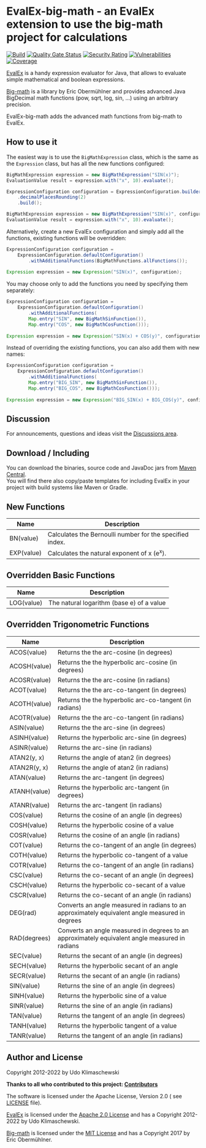 EvalEx-big-math - an EvalEx extension to use the big-math project for calculations
==========

[![Build](https://github.com/ezylang/EvalEx-big-math/actions/workflows/build.yml/badge.svg)](https://github.com/ezylang/EvalEx-big-math/actions/workflows/build.yml)
[![Quality Gate Status](https://sonarcloud.io/api/project_badges/measure?project=ezylang_EvalEx-big-math&metric=alert_status)](https://sonarcloud.io/summary/new_code?id=ezylang_EvalEx-big-math)
[![Security Rating](https://sonarcloud.io/api/project_badges/measure?project=ezylang_EvalEx-big-math&metric=security_rating)](https://sonarcloud.io/summary/new_code?id=ezylang_EvalEx-big-math)
[![Vulnerabilities](https://sonarcloud.io/api/project_badges/measure?project=ezylang_EvalEx-big-math&metric=vulnerabilities)](https://sonarcloud.io/summary/new_code?id=ezylang_EvalEx-big-math)
[![Coverage](https://sonarcloud.io/api/project_badges/measure?project=ezylang_EvalEx-big-math&metric=coverage)](https://sonarcloud.io/summary/new_code?id=ezylang_EvalEx-big-math)

[EvalEx](https://github.com/ezylang/EvalEx) is a handy expression evaluator for Java, that allows to
evaluate simple mathematical and boolean expressions.

[Big-math](https://github.com/eobermuhlner/big-math) is a library by Eric Obermühlner and provides
advanced Java BigDecimal math functions (pow, sqrt, log, sin, ...) using an arbitrary precision.

EvalEx-big-math adds the advanced math functions from big-math to EvalEx.

## How to use it

The easiest way is to use the `BigMathExpression` class, which is the same as the `Expression`
class, but has all the new functions configured:

```java
BigMathExpression expression = new BigMathExpression("SIN(x)");
EvaluationValue result = expression.with("x", 10).evaluate(); 

ExpressionConfiguration configuration = ExpressionConfiguration.builder()
    .decimalPlacesRounding(2)
    .build();

BigMathExpression expression = new BigMathExpression("SIN(x)", configuration);
EvaluationValue result = expression.with("x", 10).evaluate(); 
```

Alternatively, create a new EvalEx configuration and simply add all the functions, existing
functions will be overridden:

```java
ExpressionConfiguration configuration =
    ExpressionConfiguration.defaultConfiguration()
        .withAdditionalFunctions(BigMathFunctions.allFunctions());
        
Expression expression = new Expression("SIN(x)", configuration); 
```

You may choose only to add the functions you need by specifying them separately:

```java
ExpressionConfiguration configuration =
    ExpressionConfiguration.defaultConfiguration()
        .withAdditionalFunctions(
        Map.entry("SIN", new BigMathSinFunction()),
        Map.entry("COS", new BigMathCosFunction()));
        
Expression expression = new Expression("SIN(x) + COS(y)", configuration); 
```

Instead of overriding the existing functions, you can also add them with new names:

```java
ExpressionConfiguration configuration =
    ExpressionConfiguration.defaultConfiguration()
        .withAdditionalFunctions(
        Map.entry("BIG_SIN", new BigMathSinFunction()),
        Map.entry("BIG_COS", new BigMathCosFunction()));
        
Expression expression = new Expression("BIG_SIN(x) + BIG_COS(y)", configuration); 
```

## Discussion

For announcements, questions and ideas visit
the [Discussions area](https://github.com/ezylang/EvalEx-big-math/discussions).

## Download / Including

You can download the binaries, source code and JavaDoc jars from
[Maven Central](https://search.maven.org/search?q=a:%22EvalEx-big-math%22).\
You will find there also copy/paste templates for including EvalEx in your project with build
systems like Maven or Gradle.

## New Functions

| Name         | Description                                              |
|--------------|----------------------------------------------------------|
| BN(value)    | Calculates the Bernoulli number for the specified index. |
| EXP(value)   | Calculates the natural exponent of x (e<sup>x</sup>).    |

## Overridden Basic Functions

| Name              | Description                                  |
|-------------------|----------------------------------------------|
| LOG(value)        | The natural logarithm (base e) of a value    |

## Overridden Trigonometric Functions

| Name         | Description                                                                                    |
|--------------|------------------------------------------------------------------------------------------------|
| ACOS(value)  | Returns the the arc-cosine (in degrees)                                                        |
| ACOSH(value) | Returns the the hyperbolic arc-cosine (in degrees)                                             |
| ACOSR(value) | Returns the the arc-cosine (in radians)                                                        |
| ACOT(value)  | Returns the the arc-co-tangent (in degrees)                                                    |
| ACOTH(value) | Returns the the hyperbolic arc-co-tangent (in radians)                                         |
| ACOTR(value) | Returns the the arc-co-tangent (in radians)                                                    |
| ASIN(value)  | Returns the the arc-sine (in degrees)                                                          |
| ASINH(value) | Returns the hyperbolic arc-sine (in degrees)                                                   |
| ASINR(value) | Returns the arc-sine (in radians)                                                              |
| ATAN2(y, x)  | Returns the angle of atan2 (in degrees)                                                        |
| ATAN2R(y, x) | Returns the angle of atan2 (in radians)                                                        |
| ATAN(value)  | Returns the arc-tangent (in degrees)                                                           |
| ATANH(value) | Returns the hyperbolic arc-tangent (in degrees)                                                |
| ATANR(value) | Returns the arc-tangent (in radians)                                                           |
| COS(value)   | Returns the cosine of an angle (in degrees)                                                    |
| COSH(value)  | Returns the hyperbolic cosine of a value                                                       |
| COSR(value)  | Returns the cosine of an angle (in radians)                                                    |
| COT(value)   | Returns the co-tangent of an angle (in degrees)                                                |
| COTH(value)  | Returns the hyperbolic co-tangent of a value                                                   |
| COTR(value)  | Returns the co-tangent of an angle (in radians)                                                |
| CSC(value)   | Returns the co-secant of an angle (in degrees)                                                 |
| CSCH(value)  | Returns the hyperbolic co-secant of a value                                                    |
| CSCR(value)  | Returns the co-secant of an angle (in radians)                                                 |
| DEG(rad)     | Converts an angle measured in radians to an approximately equivalent angle measured in degrees |
| RAD(degrees) | Converts an angle measured in degrees to an approximately equivalent angle measured in radians |
| SEC(value)   | Returns the secant of an angle (in degrees)                                                    |
| SECH(value)  | Returns the hyperbolic secant of an angle                                                      |
| SECR(value)  | Returns the secant of an angle (in radians)                                                    |
| SIN(value)   | Returns the sine of an angle (in degrees)                                                      |
| SINH(value)  | Returns the hyperbolic sine of a value                                                         |
| SINR(value)  | Returns the sine of an angle (in radians)                                                      |
| TAN(value)   | Returns the tangent of an angle (in degrees)                                                   |
| TANH(value)  | Returns the hyperbolic tangent of a value                                                      |
| TANR(value)  | Returns the tangent of an angle (in radians)                                                   |

## Author and License

Copyright 2012-2022 by Udo Klimaschewski

**Thanks to all who contributed to this
project: [Contributors](https://github.com/ezylang/EvalEx-big-math/graphs/contributors)**

The software is licensed under the Apache License, Version 2.0 (
see [LICENSE](https://raw.githubusercontent.com/ezylang/EvalEx-big-math/main/LICENSE) file).

[EvalEx](https://github.com/ezylang/EvalEx) is licensed under
the [Apache 2.0 License](https://github.com/ezylang/EvalEx/blob/main/LICENSE) and has a Copyright
2012-2022 by Udo Klimaschewski.

[Big-math](https://github.com/eobermuhlner/big-math) is licensed under
the [MIT License](https://raw.githubusercontent.com/eobermuhlner/big-math/master/LICENSE.txt) and
has a Copyright 2017 by Eric Obermühlner. 
